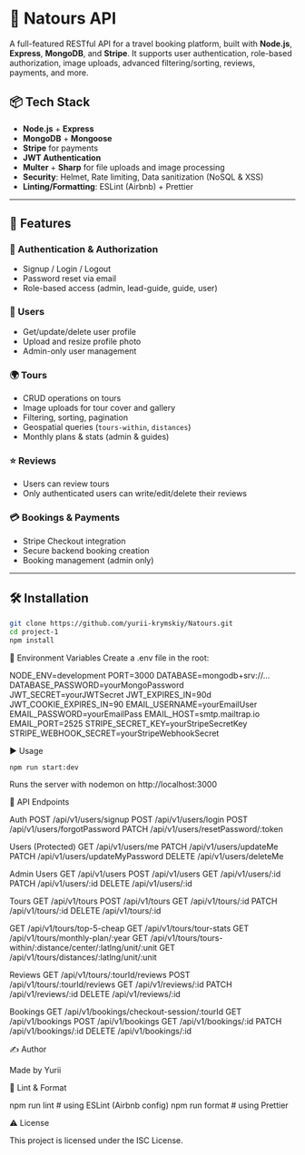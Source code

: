# 🧭 Natours API

A full-featured RESTful API for a travel booking platform, built with **Node.js**, **Express**, **MongoDB**, and **Stripe**. It supports user authentication, role-based authorization, image uploads, advanced filtering/sorting, reviews, payments, and more.

## 📦 Tech Stack

- **Node.js** + **Express**
- **MongoDB** + **Mongoose**
- **Stripe** for payments
- **JWT Authentication**
- **Multer** + **Sharp** for file uploads and image processing
- **Security**: Helmet, Rate limiting, Data sanitization (NoSQL & XSS)
- **Linting/Formatting**: ESLint (Airbnb) + Prettier

---

## 🚀 Features

### 🔐 Authentication & Authorization

- Signup / Login / Logout
- Password reset via email
- Role-based access (admin, lead-guide, guide, user)

### 🧑 Users

- Get/update/delete user profile
- Upload and resize profile photo
- Admin-only user management

### 🌍 Tours

- CRUD operations on tours
- Image uploads for tour cover and gallery
- Filtering, sorting, pagination
- Geospatial queries (`tours-within`, `distances`)
- Monthly plans & stats (admin & guides)

### ⭐ Reviews

- Users can review tours
- Only authenticated users can write/edit/delete their reviews

### 💳 Bookings & Payments

- Stripe Checkout integration
- Secure backend booking creation
- Booking management (admin only)

---

## 🛠️ Installation

```bash
git clone https://github.com/yurii-krymskiy/Natours.git
cd project-1
npm install
```

🔑 Environment Variables
Create a .env file in the root:

NODE_ENV=development
PORT=3000
DATABASE=mongodb+srv://...
DATABASE_PASSWORD=yourMongoPassword
JWT_SECRET=yourJWTSecret
JWT_EXPIRES_IN=90d
JWT_COOKIE_EXPIRES_IN=90
EMAIL_USERNAME=yourEmailUser
EMAIL_PASSWORD=yourEmailPass
EMAIL_HOST=smtp.mailtrap.io
EMAIL_PORT=2525
STRIPE_SECRET_KEY=yourStripeSecretKey
STRIPE_WEBHOOK_SECRET=yourStripeWebhookSecret

▶️ Usage

```
npm run start:dev
```

Runs the server with nodemon on http://localhost:3000

🧪 API Endpoints

Auth
POST   /api/v1/users/signup
POST   /api/v1/users/login
POST   /api/v1/users/forgotPassword
PATCH  /api/v1/users/resetPassword/:token

Users (Protected)
GET    /api/v1/users/me
PATCH  /api/v1/users/updateMe
PATCH  /api/v1/users/updateMyPassword
DELETE /api/v1/users/deleteMe

Admin Users
GET    /api/v1/users
POST   /api/v1/users
GET    /api/v1/users/:id
PATCH  /api/v1/users/:id
DELETE /api/v1/users/:id

Tours
GET    /api/v1/tours
POST   /api/v1/tours
GET    /api/v1/tours/:id
PATCH  /api/v1/tours/:id
DELETE /api/v1/tours/:id

GET    /api/v1/tours/top-5-cheap
GET    /api/v1/tours/tour-stats
GET    /api/v1/tours/monthly-plan/:year
GET    /api/v1/tours/tours-within/:distance/center/:latlng/unit/:unit
GET    /api/v1/tours/distances/:latlng/unit/:unit

Reviews
GET    /api/v1/tours/:tourId/reviews
POST   /api/v1/tours/:tourId/reviews
GET    /api/v1/reviews/:id
PATCH  /api/v1/reviews/:id
DELETE /api/v1/reviews/:id

Bookings
GET    /api/v1/bookings/checkout-session/:tourId
GET    /api/v1/bookings
POST   /api/v1/bookings
GET    /api/v1/bookings/:id
PATCH  /api/v1/bookings/:id
DELETE /api/v1/bookings/:id

✍️ Author

Made by Yurii

🧼 Lint & Format

npm run lint      # using ESLint (Airbnb config)
npm run format    # using Prettier

⚠️ License

This project is licensed under the ISC License.
